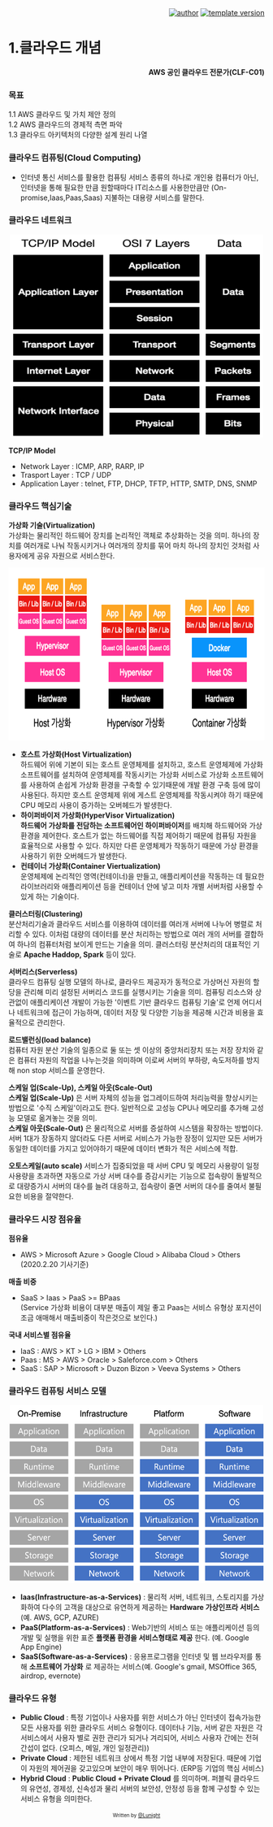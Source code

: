 <div align=right>
    <a href="https://github.com/LunightLab">
        <img alt="author" src= "https://img.shields.io/badge/author-lunight-blue?style=glat-square" target="_blank"></a>
    </a>
    <a href="https://github.com/LunightLab/LuLabTemplate">
        <img alt="template version" src= "https://img.shields.io/badge/template%20version-1.0-blue?style=glat-square" target="_blank"></a>
    </a>
</div>

1.클라우드 개념
===============

**<div align=right> AWS 공인 클라우드 전문가(CLF-C01)</div>**

### 목표

1.1 AWS 클라우드 및 가치 제안 정의  
1.2 AWS 클라우드의 경제적 측면 파악  
1.3 클라우드 아키텍처의 다양한 설계 원리 나열

### 클라우드 컴퓨팅(Cloud Computing)

-	인터넷 통신 서비스를 활용한 컴퓨팅 서비스 종류의 하나로 개인용 컴퓨터가 아닌, 인터넷을 통해 필요한 만큼 원할때마다 IT리소스를 사용한만큼만 (On-promise,Iaas,Paas,Saas) 지불하는 대용량 서비스를 말한다.

### 클라우드 네트워크

<p align="center"><img src="./img/cloud_network.png" width="500" height="400"></p>  

**TCP/IP Model**  
 - Network Layer : ICMP, ARP, RARP, IP  
 - Trasport Layer : TCP / UDP  
 - Application Layer : telnet, FTP, DHCP, TFTP, HTTP, SMTP, DNS, SNMP

### 클라우드 핵심기술

**가상화 기술(Virtualization)**  
 가상화는 물리적인 하드웨어 장치를 논리적인 객체로 추상화하는 것을 의미. 하나의 장치를 여러개로 나눠 작동시키거나 여러개의 장치를 묶어 마치 하나의 장치인 것처럼 사용자에게 공유 자원으로 서비스한다.  
<p align="center"><img src="./img/Viertualization.png" width="650" height="340"></p>

-	**호스트 가상화(Host Virtualization)**  
	하드웨어 위에 기본이 되는 호스트 운영체제를 설치하고, 호스트 운영체제에 가상화 소프트웨어를 설치하여 운영체제를 작동시키는 가상화 서비스로 가상화 소프트웨어를 사용하여 손쉽게 가상화 환경을 구축할 수 있기때문에 개발 환경 구축 등에 많이 사용된다. 하지만 호스트 운영체제 위에 게스트 운영체제를 작동시켜야 하기 때문에 CPU 메모리 사용이 증가하는 오버헤드가 발생한다.  
-	**하이퍼바이저 가상화(HyperVisor Virtualization)**  
	**하드웨어 가상화를 전담하는 소프트웨어인 하이퍼바이저**를 배치해 하드웨어와 가상 환경을 제어한다. 호스트가 없는 하드웨어를 직접 제어하기 때문에 컴퓨팅 자원을 효율적으로 사용할 수 있다. 하지만 다른 운영체제가 작동하기 때문에 가상 환경을 사용하기 위한 오버헤드가 발생한다.  
-	**컨테이너 가상화(Container Viertualization)**  
	운영체제에 논리적인 영역(컨테이너)을 만들고, 애플리케이션을 작동하는 데 필요한 라이브러리와 애플리케이션 등을 컨테이너 안에 넣고 미차 개별 서버처럼 사용할 수 있게 하는 기술이다.  

**클러스터링(Clustering)**  
 분산처리기술과 클라우드 서비스를 이용하여 데이터를 여러개 서버에 나누어 병렬로 처리할 수 있다. 이처럼 대량의 데이터를 분산 처리하는 방법으로 여러 개의 서버를 결합하여 하나의 컴퓨터처럼 보이게 만드는 기술을 의미. 클러스터링 분산처리의 대표적인 기술로 **Apache Haddop, Spark** 등이 있다.

**서버리스(Serverless)**  
 클라우드 컴퓨팅 실행 모델의 하나로, 클라우드 제공자가 동적으로 가상머신 자원의 할당을 관리해 미리 설정된 서버리스 코드를 실행시키는 기술을 의미. 컴퓨팅 리소스와 상관없이 애플리케이션 개발이 가능한 '이벤트 기반 클라우드 컴퓨팅 기술'로 언제 어디서나 네트워크에 접근이 가능하며, 데이터 저장 및 다양한 기능을 제공해 시간과 비용을 효율적으로 관리한다.

**로드밸런싱(load balance)**  
 컴퓨터 자원 분산 기술의 일종으로 둘 또는 셋 이상의 중앙처리장치 또는 저장 장치와 같은 컴퓨터 자원의 작업을 나누는것을 의미하며 이로써 서버의 부하량, 속도저하를 방지해 non stop 서비스를 운영한다.

**스케일 업(Scale-Up), 스케일 아웃(Scale-Out)**  
 **스케일 업(Scale-Up)** 은 서버 자체의 성능을 업그레이드하여 처리능력을 향상시키는 방법으로 '수직 스케일'이라고도 한다. 일반적으로 고성능 CPU나 메모리를 추가해 고성능 모델로 옮겨놓는 것을 의미.  
 **스케일 아웃(Scale-Out)** 은 물리적으로 서버를 증설하여 시스템을 확장하는 방법이다. 서버 1대가 장동하지 않더라도 다른 서버로 서비스가 가능한 장정이 있지만 모든 서버가 동일한 데이터를 가지고 있어야하기 때문에 데이터 변화가 적은 서비스에 적합.

**오토스케일(auto scale)** 서비스가 집중되었을 때 서버 CPU 및 메모리 사용량이 일정 사용량을 초과하면 자동으로 가상 서버 대수를 증감시키는 기능으로 접속량이 돌발적으로 대량증가시 서버의 대수를 늘려 대응하고, 접속량이 줄면 서버의 대수를 줄여서 불필요한 비용을 절약한다.

### 클라우드 시장 점유율

**점유율**  
- AWS > Microsoft Azure > Google Cloud > Alibaba Cloud > Others (2020.2.20 기사기준)

**매출 비중**  
- SaaS > Iaas > PaaS >= BPaas  
(Service 가상화 비용이 대부분 매출이 제일 좋고 Paas는 서비스 유형상 포지션이 조금 애매해서 매출비중이 작은것으로 보인다.)

**국내 서비스별 점유율**  
- IaaS : AWS > KT > LG > IBM > Others  
- Paas : MS > AWS > Oracle > Saleforce.com > Others  
- SaaS : SAP > Microsoft > Duzon Bizon > Veeva Systems > Others

### 클라우드 컴퓨팅 서비스 모델

<p align="center"><img src="./img/cloud_computin_service.png" width="500" height="350"></p>

-	**Iaas(Infrastructure-as-a-Services)** : 물리적 서버, 네트워크, 스토리지를 가상화하여 다수의 고객을 대상으로 유연하게 제공하는 **Hardware 가상인프라 서비스** (예. AWS, GCP, AZURE)  
-	**PaaS(Platform-as-a-Services)** : Web기반의 서비스 또는 애플리케이션 등의 개발 및 실행을 위한 표준 **플랫폼 환경을 서비스형태로 제공** 한다. (예. Google App Engine)  
-	**SaaS(Software-as-a-Services)** : 응용프로그램을 인터넷 및 웹 브라우저를 통해 **소프트웨어 가상화** 로 제공하는 서비스(예. Google's gmail, MSOffice 365, airdrop, evernote)

### 클라우드 유형

-	**Public Cloud** : 특정 기업이나 사용자를 위한 서비스가 아닌 인터넷이 접속가능한 모든 사용자를 위한 클라우드 서비스 유형이다. 데이터나 기능, 서버 같은 자원은 각 서비스에서 사용자 별로 권한 관리가 되거나 겨리되어, 서비스 사용자 간에는 전혀 간섭이 없다. (오피스, 메일, 개인 일정관리))
-	**Private Cloud** : 제한된 네트워크 상에서 특정 기업 내부에 저장된다. 때문에 기업이 자원의 제어권을 갖고있으며 보안이 매우 뛰어나다. (ERP등 기업의 핵심 서비스)
-	**Hybrid Cloud** : **Public Cloud + Private Cloud** 를 의미하며. 퍼블릭 클라우드의 유연성, 경제성, 신속성과 물리 서버의 보안성, 안정성 등을 함께 구성할 수 있는 서비스 유형을 의미한다.  

<div align="center">

<sub><sup>Written by <a href="https://github.com/LunightLab">@Lunight</a></sup></sub><small></small>

</div>

